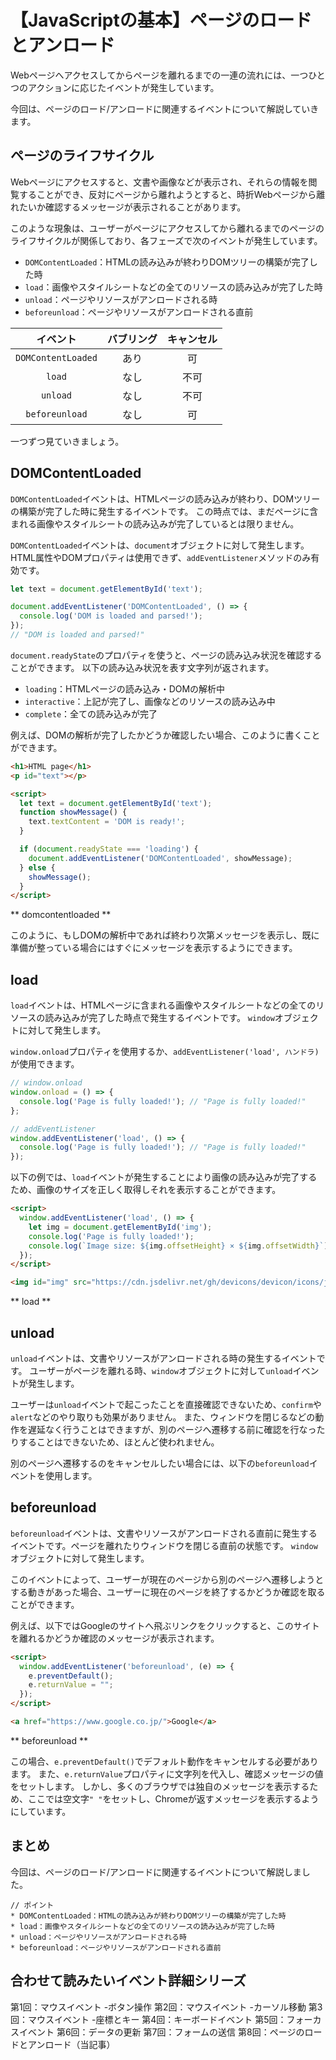 # 【JavaScriptの基本】ページのロードとアンロード

Webページへアクセスしてからページを離れるまでの一連の流れには、一つひとつのアクションに応じたイベントが発生しています。

今回は、ページのロード/アンロードに関連するイベントについて解説していきます。

## ページのライフサイクル
Webページにアクセスすると、文書や画像などが表示され、それらの情報を閲覧することができ、反対にページから離れようとすると、時折Webページから離れたいか確認するメッセージが表示されることがあります。

このような現象は、ユーザーがページにアクセスしてから離れるまでのページのライフサイクルが関係しており、各フェーズで次のイベントが発生しています。

* ```DOMContentLoaded```：HTMLの読み込みが終わりDOMツリーの構築が完了した時
* ```load```：画像やスタイルシートなどの全てのリソースの読み込みが完了した時
* ```unload```：ページやリソースがアンロードされる時
* ```beforeunload```：ページやリソースがアンロードされる直前

|イベント|バブリング|キャンセル|
|:--:|:--:|:--:|
|```DOMContentLoaded```|あり|可|
|```load```|なし|不可|
|```unload```|なし|不可|
|```beforeunload```|なし|可|

一つずつ見ていきましょう。

## DOMContentLoaded
```DOMContentLoaded```イベントは、HTMLページの読み込みが終わり、DOMツリーの構築が完了した時に発生するイベントです。
この時点では、まだページに含まれる画像やスタイルシートの読み込みが完了しているとは限りません。

```DOMContentLoaded```イベントは、```document```オブジェクトに対して発生します。
HTML属性やDOMプロパティは使用できず、```addEventListener```メソッドのみ有効です。
```javascript
let text = document.getElementById('text');

document.addEventListener('DOMContentLoaded', () => {
  console.log('DOM is loaded and parsed!');
});
// "DOM is loaded and parsed!"
```

```document.readyState```のプロパティを使うと、ページの読み込み状況を確認することができます。
以下の読み込み状況を表す文字列が返されます。

* ```loading```：HTMLページの読み込み・DOMの解析中
* ```interactive```：上記が完了し、画像などのリソースの読み込み中
* ```complete```：全ての読み込みが完了

例えば、DOMの解析が完了したかどうか確認したい場合、このように書くことができます。
```html
<h1>HTML page</h1>
<p id="text"></p>

<script>
  let text = document.getElementById('text');
  function showMessage() {
    text.textContent = 'DOM is ready!';
  }

  if (document.readyState === 'loading') { 
    document.addEventListener('DOMContentLoaded', showMessage);
  } else {  
    showMessage();
  }
</script>
 ```

** domcontentloaded **

このように、もしDOMの解析中であれば終わり次第メッセージを表示し、既に準備が整っている場合にはすぐにメッセージを表示するようにできます。

## load
```load```イベントは、HTMLページに含まれる画像やスタイルシートなどの全てのリソースの読み込みが完了した時点で発生するイベントです。
```window```オブジェクトに対して発生します。

```window.onload```プロパティを使用するか、```addEventListener('load', ハンドラ)```が使用できます。
```javascript
// window.onload
window.onload = () => {
  console.log('Page is fully loaded!'); // "Page is fully loaded!"
};

// addEventListener
window.addEventListener('load', () => {
  console.log('Page is fully loaded!'); // "Page is fully loaded!"
});
 ```

以下の例では、```load```イベントが発生することにより画像の読み込みが完了するため、画像のサイズを正しく取得しそれを表示することができます。
```html
<script>
  window.addEventListener('load', () => {
    let img = document.getElementById('img');
    console.log('Page is fully loaded!'); 
    console.log(`Image size: ${img.offsetHeight} × ${img.offsetWidth}`);
  });
</script>

<img id="img" src="https://cdn.jsdelivr.net/gh/devicons/devicon/icons/javascript/javascript-original.svg" height="100" width="120">
```

** load **

## unload
```unload```イベントは、文書やリソースがアンロードされる時の発生するイベントです。
ユーザーがページを離れる時、```window```オブジェクトに対して```unload```イベントが発生します。

ユーザーは```unload```イベントで起こったことを直接確認できないため、```confirm```や```alert```などのやり取りも効果がありません。
また、ウィンドウを閉じるなどの動作を遅延なく行うことはできますが、別のページへ遷移する前に確認を行なったりすることはできないため、ほとんど使われません。

別のページへ遷移するのをキャンセルしたい場合には、以下の```beforeunload```イベントを使用します。

## beforeunload
```beforeunload```イベントは、文書やリソースがアンロードされる直前に発生するイベントです。ページを離れたりウィンドウを閉じる直前の状態です。
```window```オブジェクトに対して発生します。

このイベントによって、ユーザーが現在のページから別のページへ遷移しようとする動きがあった場合、ユーザーに現在のページを終了するかどうか確認を取ることができます。

例えば、以下ではGoogleのサイトへ飛ぶリンクをクリックすると、このサイトを離れるかどうか確認のメッセージが表示されます。
```html
<script>
  window.addEventListener('beforeunload', (e) => {
    e.preventDefault();
    e.returnValue = "";
  });
</script>

<a href="https://www.google.co.jp/">Google</a>
```

** beforeunload **

この場合、```e.preventDefault()```でデフォルト動作をキャンセルする必要があります。
また、```e.returnValue```プロパティに文字列を代入し、確認メッセージの値をセットします。
しかし、多くのブラウザでは独自のメッセージを表示するため、ここでは空文字```" "```をセットし、Chromeが返すメッセージを表示するようにしています。

## まとめ
今回は、ページのロード/アンロードに関連するイベントについて解説しました。

```plain
// ポイント
* DOMContentLoaded：HTMLの読み込みが終わりDOMツリーの構築が完了した時
* load：画像やスタイルシートなどの全てのリソースの読み込みが完了した時
* unload：ページやリソースがアンロードされる時
* beforeunload：ページやリソースがアンロードされる直前
 ```

## 合わせて読みたいイベント詳細シリーズ
第1回：マウスイベント -ボタン操作
第2回：マウスイベント -カーソル移動
第3回：マウスイベント -座標とキー
第4回：キーボードイベント
第5回：フォーカスイベント
第6回：データの更新
第7回：フォームの送信
第8回：ページのロードとアンロード（当記事）




